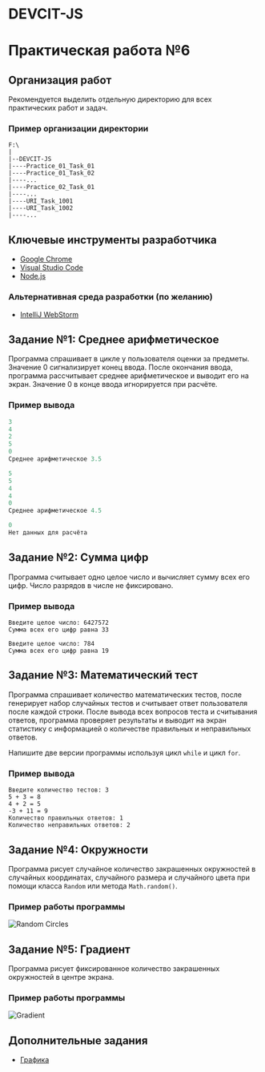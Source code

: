 # DEVCIT-JS
Практическая работа №6
======================

## Организация работ

Рекомендуется выделить отдельную директорию для всех практических работ и задач.

### Пример организации директории

```
F:\
|
|--DEVCIT-JS
|----Practice_01_Task_01
|----Practice_01_Task_02
|----...
|----Practice_02_Task_01
|----...
|----URI_Task_1001
|----URI_Task_1002
|----...
```

## Ключевые инструменты разработчика

* [Google Chrome](https://www.google.com/chrome)
* [Visual Studio Code](https://code.visualstudio.com)
* [Node.js](https://nodejs.org/en)

### Альтернативная среда разработки (по желанию)

* [IntelliJ WebStorm](https://www.jetbrains.com/webstorm)

## Задание №1: Среднее арифметическое

Программа спрашивает в цикле у пользователя оценки за предметы. Значение 0
сигнализирует конец ввода. После окончания ввода, программа рассчитывает среднее
арифметическое и выводит его на экран. Значение 0 в конце ввода игнорируется при
расчёте.

### Пример вывода

```java
3
4
2
5
0
Среднее арифметическое 3.5
```

```java
5
5
4
4
0
Среднее арифметическое 4.5
```

```java
0
Нет данных для расчёта
```

## Задание №2: Сумма цифр

Программа считывает одно целое число и вычисляет сумму всех его цифр. Число
разрядов в числе не фиксировано.

### Пример вывода

```
Введите целое число: 6427572
Сумма всех его цифр равна 33
```

```
Введите целое число: 784
Сумма всех его цифр равна 19
```

## Задание №3: Математический тест

Программа спрашивает количество математических тестов, после генерирует набор
случайных тестов и считывает ответ пользователя после каждой строки. После
вывода всех вопросов теста и считывания ответов, программа проверяет результаты
и выводит на экран статистику с информацией о количестве правильных и
неправильных ответов.

Напишите две версии программы используя цикл `while` и цикл `for`.

### Пример вывода

```
Введите количество тестов: 3
5 + 3 = 8
4 + 2 = 5
-3 + 11 = 9
Количество правильных ответов: 1
Количество неправильных ответов: 2
```

## Задание №4: Окружности

Программа рисует случайное количество закрашенных окружностей в случайных
координатах, случайного размера и случайного цвета при помощи класса `Random`
или метода `Math.random()`.

### Пример работы программы

![Random Circles](https://i.imgur.com/xEHP8Jy.png)

## Задание №5: Градиент

Программа рисует фиксированное количество закрашенных окружностей в центре экрана.

### Пример работы программы

![Gradient](https://i.imgur.com/70XUgkS.png)

## Дополнительные задания

* [Графика](https://drive.google.com/file/d/15zI-18JXpmchv7duUTybcWKQDZ6V7_Cq)

